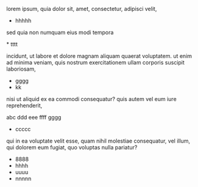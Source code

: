 lorem ipsum, quia dolor sit, amet, consectetur, adipisci velit, 

*   hhhhh

sed quia non numquam eius modi tempora 

\* tttt

incidunt, ut labore et dolore magnam aliquam quaerat voluptatem. ut enim ad minima veniam, quis nostrum exercitationem ullam corporis suscipit laboriosam, 

*   gggg
*   kk

nisi ut aliquid ex ea commodi consequatur? quis autem vel eum iure reprehenderit, 

abc ddd eee ffff gggg

*   ccccc

qui in ea voluptate velit esse, quam nihil molestiae consequatur, vel illum, qui dolorem eum fugiat, quo voluptas nulla pariatur?

*   8888
*   hhhh
*   uuuu
*   nnnnn